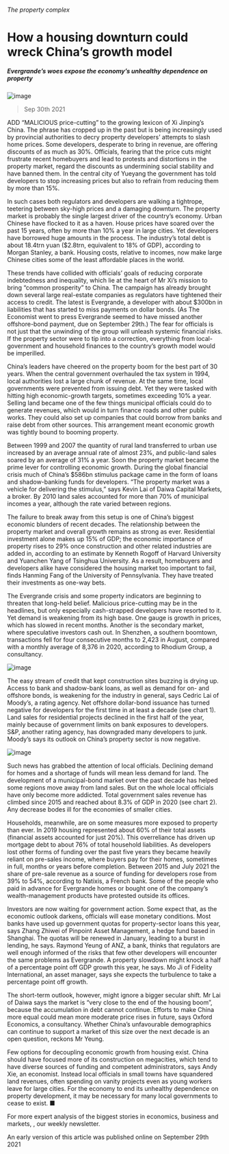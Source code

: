 ###### The property complex
# How a housing downturn could wreck China’s growth model 
##### Evergrande’s woes expose the economy’s unhealthy dependence on property 
![image](images/20211002_fnd001.jpg) 
> Sep 30th 2021 
ADD “MALICIOUS price-cutting” to the growing lexicon of Xi Jinping’s China. The phrase has cropped up in the past but is being increasingly used by provincial authorities to decry property developers’ attempts to slash home prices. Some developers, desperate to bring in revenue, are offering discounts of as much as 30%. Officials, fearing that the price cuts might frustrate recent homebuyers and lead to protests and distortions in the property market, regard the discounts as undermining social stability and have banned them. In the central city of Yueyang the government has told developers to stop increasing prices but also to refrain from reducing them by more than 15%.
In such cases both regulators and developers are walking a tightrope, teetering between sky-high prices and a damaging downturn. The property market is probably the single largest driver of the country’s economy. Urban Chinese have flocked to it as a haven. House prices have soared over the past 15 years, often by more than 10% a year in large cities. Yet developers have borrowed huge amounts in the process. The industry’s total debt is about 18.4trn yuan ($2.8trn, equivalent to 18% of GDP), according to Morgan Stanley, a bank. Housing costs, relative to incomes, now make large Chinese cities some of the least affordable places in the world.

These trends have collided with officials’ goals of reducing corporate indebtedness and inequality, which lie at the heart of Mr Xi’s mission to bring “common prosperity” to China. The campaign has already brought down several large real-estate companies as regulators have tightened their access to credit. The latest is Evergrande, a developer with about $300bn in liabilities that has started to miss payments on dollar bonds. (As The Economist went to press Evergrande seemed to have missed another offshore-bond payment, due on September 29th.) The fear for officials is not just that the unwinding of the group will unleash systemic financial risks. If the property sector were to tip into a correction, everything from local-government and household finances to the country’s growth model would be imperilled.
China’s leaders have cheered on the property boom for the best part of 30 years. When the central government overhauled the tax system in 1994, local authorities lost a large chunk of revenue. At the same time, local governments were prevented from issuing debt. Yet they were tasked with hitting high economic-growth targets, sometimes exceeding 10% a year. Selling land became one of the few things municipal officials could do to generate revenues, which would in turn finance roads and other public works. They could also set up companies that could borrow from banks and raise debt from other sources. This arrangement meant economic growth was tightly bound to booming property.
Between 1999 and 2007 the quantity of rural land transferred to urban use increased by an average annual rate of almost 23%, and public-land sales soared by an average of 31% a year. Soon the property market became the prime lever for controlling economic growth. During the global financial crisis much of China’s $586bn stimulus package came in the form of loans and shadow-banking funds for developers. “The property market was a vehicle for delivering the stimulus,” says Kevin Lai of Daiwa Capital Markets, a broker. By 2010 land sales accounted for more than 70% of municipal incomes a year, although the rate varied between regions.
The failure to break away from this setup is one of China’s biggest economic blunders of recent decades. The relationship between the property market and overall growth remains as strong as ever. Residential investment alone makes up 15% of GDP; the economic importance of property rises to 29% once construction and other related industries are added in, according to an estimate by Kenneth Rogoff of Harvard University and Yuanchen Yang of Tsinghua University. As a result, homebuyers and developers alike have considered the housing market too important to fail, finds Hanming Fang of the University of Pennsylvania. They have treated their investments as one-way bets.
The Evergrande crisis and some property indicators are beginning to threaten that long-held belief. Malicious price-cutting may be in the headlines, but only especially cash-strapped developers have resorted to it. Yet demand is weakening from its high base. One gauge is growth in prices, which has slowed in recent months. Another is the secondary market, where speculative investors cash out. In Shenzhen, a southern boomtown, transactions fell for four consecutive months to 2,423 in August, compared with a monthly average of 8,376 in 2020, according to Rhodium Group, a consultancy.
![image](images/20211002_fnc457.png) 

The easy stream of credit that kept construction sites buzzing is drying up. Access to bank and shadow-bank loans, as well as demand for on- and offshore bonds, is weakening for the industry in general, says Cedric Lai of Moody’s, a rating agency. Net offshore dollar-bond issuance has turned negative for developers for the first time in at least a decade (see chart 1). Land sales for residential projects declined in the first half of the year, mainly because of government limits on bank exposures to developers. S&amp;P, another rating agency, has downgraded many developers to junk. Moody’s says its outlook on China’s property sector is now negative.
![image](images/20211002_fnc503.png) 

Such news has grabbed the attention of local officials. Declining demand for homes and a shortage of funds will mean less demand for land. The development of a municipal-bond market over the past decade has helped some regions move away from land sales. But on the whole local officials have only become more addicted. Total government sales revenue has climbed since 2015 and reached about 8.3% of GDP in 2020 (see chart 2). Any decrease bodes ill for the economies of smaller cities.
Households, meanwhile, are on some measures more exposed to property than ever. In 2019 housing represented about 60% of their total assets (financial assets accounted for just 20%). This overreliance has driven up mortgage debt to about 76% of total household liabilities. As developers lost other forms of funding over the past five years they became heavily reliant on pre-sales income, where buyers pay for their homes, sometimes in full, months or years before completion. Between 2015 and July 2021 the share of pre-sale revenue as a source of funding for developers rose from 39% to 54%, according to Natixis, a French bank. Some of the people who paid in advance for Evergrande homes or bought one of the company’s wealth-management products have protested outside its offices.
Investors are now waiting for government action. Some expect that, as the economic outlook darkens, officials will ease monetary conditions. Most banks have used up government quotas for property-sector loans this year, says Zhang Zhiwei of Pinpoint Asset Management, a hedge fund based in Shanghai. The quotas will be renewed in January, leading to a burst in lending, he says. Raymond Yeung of ANZ, a bank, thinks that regulators are well enough informed of the risks that few other developers will encounter the same problems as Evergrande. A property slowdown might knock a half of a percentage point off GDP growth this year, he says. Mo Ji of Fidelity International, an asset manager, says she expects the turbulence to take a percentage point off growth.
The short-term outlook, however, might ignore a bigger secular shift. Mr Lai of Daiwa says the market is “very close to the end of the housing boom”, because the accumulation in debt cannot continue. Efforts to make China more equal could mean more moderate price rises in future, says Oxford Economics, a consultancy. Whether China’s unfavourable demographics can continue to support a market of this size over the next decade is an open question, reckons Mr Yeung.
Few options for decoupling economic growth from housing exist. China should have focused more of its construction on megacities, which tend to have diverse sources of funding and competent administrators, says Andy Xie, an economist. Instead local officials in small towns have squandered land revenues, often spending on vanity projects even as young workers leave for large cities. For the economy to end its unhealthy dependence on property development, it may be necessary for many local governments to cease to exist. ■
For more expert analysis of the biggest stories in economics, business and markets, , our weekly newsletter.
An early version of this article was published online on September 29th 2021
